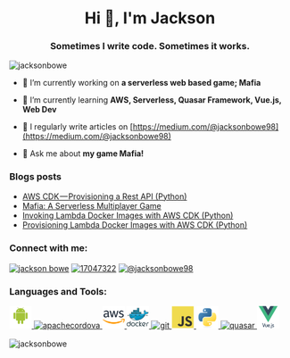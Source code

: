 <h1 align="center">Hi 👋, I'm Jackson</h1>
<h3 align="center">Sometimes I write code. Sometimes it works.</h3>

<p align="left"> <img src="https://komarev.com/ghpvc/?username=jacksonbowe&label=Profile%20views&color=0e75b6&style=flat" alt="jacksonbowe" /> </p>

- 🔭 I’m currently working on **a serverless web based game; Mafia**

- 🌱 I’m currently learning **AWS, Serverless, Quasar Framework, Vue.js, Web Dev**

- 📝 I regularly write articles on [https://medium.com/@jacksonbowe98](https://medium.com/@jacksonbowe98)

- 💬 Ask me about **my game Mafia!**

### Blogs posts
<!-- BLOG-POST-LIST:START -->
- [AWS CDK — Provisioning a Rest API &lpar;Python&rpar;](https://medium.com/@jacksonbowe98/aws-cdk-provisioning-a-rest-api-python-5294a70ba945?source=rss-c2f9a8700fb5------2)
- [Mafia: A Serverless Multiplayer Game](https://medium.com/@jacksonbowe98/mafia-a-serverless-multiplayer-game-5e15ad64a1fa?source=rss-c2f9a8700fb5------2)
- [Invoking Lambda Docker Images with AWS CDK &lpar;Python&rpar;](https://towardsdev.com/invoking-lambda-docker-images-with-aws-cdk-python-adc74a2e9d1c?source=rss-c2f9a8700fb5------2)
- [Provisioning Lambda Docker Images with AWS CDK &lpar;Python&rpar;](https://levelup.gitconnected.com/provisioning-lambda-docker-images-with-aws-cdk-python-a10bffd20613?source=rss-c2f9a8700fb5------2)
<!-- BLOG-POST-LIST:END -->

<h3 align="left">Connect with me:</h3>
<p align="left">
<a href="https://linkedin.com/in/jackson bowe" target="blank"><img align="center" src="https://raw.githubusercontent.com/rahuldkjain/github-profile-readme-generator/master/src/images/icons/Social/linked-in-alt.svg" alt="jackson bowe" height="30" width="40" /></a>
<a href="https://stackoverflow.com/users/17047322" target="blank"><img align="center" src="https://raw.githubusercontent.com/rahuldkjain/github-profile-readme-generator/master/src/images/icons/Social/stack-overflow.svg" alt="17047322" height="30" width="40" /></a>
<a href="https://medium.com/@jacksonbowe98" target="blank"><img align="center" src="https://raw.githubusercontent.com/rahuldkjain/github-profile-readme-generator/master/src/images/icons/Social/medium.svg" alt="@jacksonbowe98" height="30" width="40" /></a>
</p>

<h3 align="left">Languages and Tools:</h3>
<p align="left"> <a href="https://developer.android.com" target="_blank" rel="noreferrer"> <img src="https://raw.githubusercontent.com/devicons/devicon/master/icons/android/android-original-wordmark.svg" alt="android" width="40" height="40"/> </a> <a href="https://cordova.apache.org/" target="_blank" rel="noreferrer"> <img src="https://www.vectorlogo.zone/logos/apache_cordova/apache_cordova-icon.svg" alt="apachecordova" width="40" height="40"/> </a> <a href="https://aws.amazon.com" target="_blank" rel="noreferrer"> <img src="https://raw.githubusercontent.com/devicons/devicon/master/icons/amazonwebservices/amazonwebservices-original-wordmark.svg" alt="aws" width="40" height="40"/> </a> <a href="https://www.docker.com/" target="_blank" rel="noreferrer"> <img src="https://raw.githubusercontent.com/devicons/devicon/master/icons/docker/docker-original-wordmark.svg" alt="docker" width="40" height="40"/> </a> <a href="https://git-scm.com/" target="_blank" rel="noreferrer"> <img src="https://www.vectorlogo.zone/logos/git-scm/git-scm-icon.svg" alt="git" width="40" height="40"/> </a> <a href="https://developer.mozilla.org/en-US/docs/Web/JavaScript" target="_blank" rel="noreferrer"> <img src="https://raw.githubusercontent.com/devicons/devicon/master/icons/javascript/javascript-original.svg" alt="javascript" width="40" height="40"/> </a> <a href="https://www.python.org" target="_blank" rel="noreferrer"> <img src="https://raw.githubusercontent.com/devicons/devicon/master/icons/python/python-original.svg" alt="python" width="40" height="40"/> </a> <a href="https://quasar.dev/" target="_blank" rel="noreferrer"> <img src="https://cdn.quasar.dev/logo/svg/quasar-logo.svg" alt="quasar" width="40" height="40"/> </a> <a href="https://vuejs.org/" target="_blank" rel="noreferrer"> <img src="https://raw.githubusercontent.com/devicons/devicon/master/icons/vuejs/vuejs-original-wordmark.svg" alt="vuejs" width="40" height="40"/> </a> </p>

<p><img align="center" src="https://github-readme-stats.vercel.app/api/top-langs?username=jacksonbowe&show_icons=true&locale=en&layout=compact" alt="jacksonbowe" /></p>
